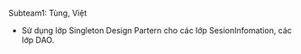 Subteam1: Tùng, Việt
+ Sử dụng lớp Singleton Design Partern cho các lớp SesionInfomation, các lớp DAO.

